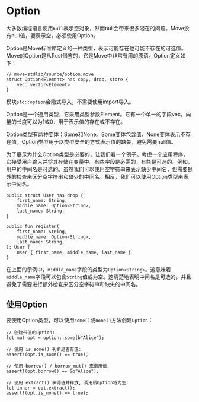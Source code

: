 # Option

大多数编程语言使用`null`表示空对象，然而null会带来很多潜在的问题。Move没有null值，要表示空，必须使用Option。

Option是Move标准库定义的一种类型，表示可能存在也可能不存在的可选值。Move的Option是从Rust借鉴的，它是Move中非常有用的原语。Option定义如下：

```
// move-stdlib/source/option.move
struct Option<Element> has copy, drop, store {
    vec: vector<Element>
}
```

模块`std::option`会隐式导入，不需要使用import导入。

Option是一个通用类型，它采用类型参数Element。它有一个单一的字段vec，向量的长度可以为1或0，用于表示值的存在或不存在。

Option类型有两种变体：Some和None。Some变体包含值，None变体表示不存在值。Option类型用于以类型安全的方式表示值的缺失，避免需要null值。

为了展示为什么Option类型是必要的，让我们看一个例子。考虑一个应用程序，它接受用户输入并将其存储在变量中。有些字段是必需的，有些是可选的。例如，用户的中间名是可选的。虽然我们可以使用空字符串来表示缺少中间名，但需要额外的检查来区分空字符串和缺少的中间名。相反，我们可以使用Option类型来表示中间名。

```
public struct User has drop {
    first_name: String,
    middle_name: Option<String>,
    last_name: String,
}

public fun register(
    first_name: String,
    middle_name: Option<String>,
    last_name: String,
): User {
    User { first_name, middle_name, last_name }
}
```

在上面的示例中，`middle_name`字段的类型为`Option<String>`。这意味着`middle_name`字段可以包含`String`值或为空。这清楚地表明中间名是可选的，并且避免了需要进行额外检查来区分空字符串和缺失的中间名。

## 使用Option

要使用Option类型，可以使用`some()`或`none()`方法创建`Option`：

```
// 创建带值的Option:
let mut opt = option::some(b"Alice");

// 使用 is_some() 判断是否有值:
assert!(opt.is_some() == true);

// 使用 borrow() / borrow_mut() 来借用值:
assert!(opt.borrow() == &b"Alice");

// 使用 extract() 获得值并释放, 调用后Option将为空:
let inner = opt.extract();
assert!(opt.is_none() == true);
```
